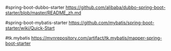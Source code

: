 
#spring-boot-dubbo-starter
https://github.com/alibaba/dubbo-spring-boot-starter/blob/master/README_zh.md

#spring-boot-mybatis-starter
https://github.com/mybatis/spring-boot-starter/wiki/Quick-Start

#tk.mybatis
https://mvnrepository.com/artifact/tk.mybatis/mapper-spring-boot-starter